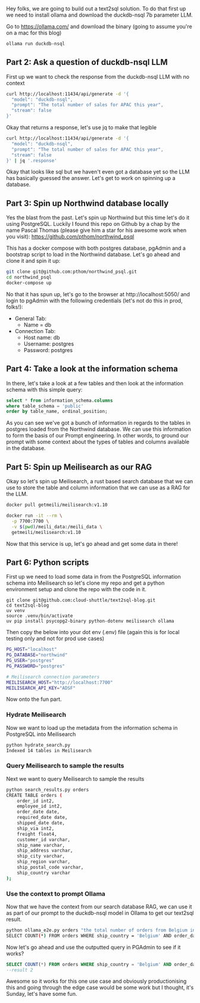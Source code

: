 
Hey folks, we are going to build out a text2sql solution. To do that first up we need to install ollama and download the duckdb-nsql 7b parameter LLM.

Go to https://ollama.com/ and download the binary (going to assume you're on a mac for this blog)

```bash
ollama run duckdb-nsql
```

## Part 2: Ask a question of duckdb-nsql LLM

First up we want to check the response from the duckdb-nsql LLM with no context
```bash
curl http://localhost:11434/api/generate -d '{
  "model": "duckdb-nsql",
  "prompt": "The total number of sales for APAC this year",
  "stream": false
}'
```

Okay that returns a response, let's use jq to make that legible
```bash
curl http://localhost:11434/api/generate -d '{
  "model": "duckdb-nsql",
  "prompt": "The total number of sales for APAC this year",
  "stream": false
}' | jq '.response'
```

Okay that looks like sql but we haven't even got a database yet so the LLM has basically guessed the answer. Let's get to work on spinning up a database.

## Part 3: Spin up Northwind database locally

Yes the blast from the past. Let's spin up Northwind but this time let's do it using PostgreSQL. Luckily I found this repo on Github by a chap by the name Pascal Thomas (please give him a star for his awesome work when you visit): https://github.com/pthom/northwind_psql

This has a docker compose with both postgres database, pgAdmin and a bootstrap script to load in the Northwind database. Let's go ahead and clone it and spin it up:

```bash
git clone git@github.com:pthom/northwind_psql.git
cd northwind_psql
docker-compose up
```

No that it has spun up, let's go to the browser at http://localhost:5050/ and login to pgAdmin with the following credentials (let's not do this in prod, folks!):
- General Tab:
    - Name = db
- Connection Tab:
    - Host name: db
    - Username: postgres
    - Password: postgres

## Part 4: Take a look at the information schema

In there, let's take a look at a few tables and then look at the information schema with this simple query:
```sql
select * from information_schema.columns
where table_schema = 'public'
order by table_name, ordinal_position;
```

As you can see we've got a bunch of information in regards to the tables in postgres loaded from the Northwind database. We can use this information to form the basis of our Prompt engineering. In other words, to ground our prompt with some context about the types of tables and columns available in the database.

## Part 5: Spin up Meilisearch as our RAG

Okay so let's spin up Meilisearch, a rust based search database that we can use to store the table and column information that we can use as a RAG for the LLM.

```bash
docker pull getmeili/meilisearch:v1.10

docker run -it --rm \
  -p 7700:7700 \
  -v $(pwd)/meili_data:/meili_data \
  getmeili/meilisearch:v1.10
```

Now that this service is up, let's go ahead and get some data in there!

## Part 6: Python scripts

First up we need to load some data in from the PostgreSQL information schema into Meilisearch so let's clone my repo and get a python environment setup and clone the repo with the code in it.

```shell
git clone git@github.com:cloud-shuttle/text2sql-blog.git
cd text2sql-blog
uv venv
source .venv/bin/activate
uv pip install psycopg2-binary python-dotenv meilisearch ollama
```

Then copy the below into your dot env (.env) file (again this is for local testing only and not for prod use cases)

```bash
PG_HOST="localhost"
PG_DATABASE="northwind"
PG_USER="postgres"
PG_PASSWORD="postgres"

# Meilisearch connection parameters
MEILISEARCH_HOST="http://localhost:7700"
MEILISEARCH_API_KEY="ADSF"
```

Now onto the fun part.

### Hydrate Meilisearch

Now we want to load up the metadata from the information schema in PostgreSQL into Meilisearch
```bash
python hydrate_search.py
Indexed 14 tables in Meilisearch
```

### Query Meilisearch to sample the results

Next we want to query Meilisearch to sample the results

```bash
python search_results.py orders
CREATE TABLE orders (
    order_id int2,
    employee_id int2,
    order_date date,
    required_date date,
    shipped_date date,
    ship_via int2,
    freight float4,
    customer_id varchar,
    ship_name varchar,
    ship_address varchar,
    ship_city varchar,
    ship_region varchar,
    ship_postal_code varchar,
    ship_country varchar
);
```

### Use the context to prompt Ollama

Now that we have the context from our search database RAG, we can use it as part of our prompt to the duckdb-nsql model in Ollama to get our text2sql result.

```bash
python ollama_e2e.py orders "the total number of orders from Belgium in 1996"
SELECT COUNT(*) FROM orders WHERE ship_country = 'Belgium' AND order_date BETWEEN '1996-01-01' AND '1996-12-31';
```

Now let's go ahead and use the outputted query in PGAdmin to see if it works?

```sql
SELECT COUNT(*) FROM orders WHERE ship_country = 'Belgium' AND order_date BETWEEN '1996-01-01' AND '1996-12-31';
--result 2
```

Awesome so it works for this one use case and obviously productionising this and going through the edge case would be some work but I thought, it's Sunday, let's have some fun.
